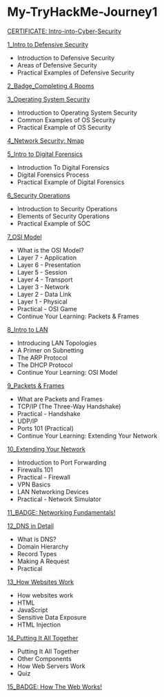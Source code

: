 # My-TryHackMe-Journey1
[CERTIFICATE: Intro-into-Cyber-Security](https://www.linkedin.com/posts/rodney-jacolo_glad-to-share-my-thm-intro-int-cyber-security-activity-7031437762138370048-ETPE?utm_source=share&utm_medium=member_desktop)

[1_Intro to Defensive Security](https://www.linkedin.com/posts/rodney-jacolo_tryhackme-cyber-security-training-activity-7012948513206546432-fUok?utm_source=share&utm_medium=member_desktop)
- Introduction to Defensive Security
- Areas of Defensive Security
- Practical Examples of Defensive Security

[2_Badge_Completing 4 Rooms](https://www.linkedin.com/posts/rodney-jacolo_rodneycj-was-awarded-a-badge-activity-7013047934111944704-lESx?utm_source=share&utm_medium=member_desktop)

[3_Operating System Security](https://www.linkedin.com/posts/rodney-jacolo_tryhackme-cyber-security-training-activity-7013713576892776448-U8db?utm_source=share&utm_medium=member_desktop)
- Introduction to Operating System Security
- Common Examples of OS Security
- Practical Example of OS Security

[4_Network Security: Nmap](https://www.linkedin.com/posts/rodney-jacolo_tryhackme-cyber-security-training-activity-7015118299332042752-NNbV?utm_source=share&utm_medium=member_desktop)

[5_Intro to Digital Forensics](https://www.linkedin.com/posts/rodney-jacolo_tryhackme-intro-to-digital-forensics-activity-7015175387886342144-QZsO?utm_source=share&utm_medium=member_desktop)
- Introduction To Digital Forensics
- Digital Forensics Process
- Practical Example of Digital Forensics

[6_Security Operations](https://www.linkedin.com/posts/rodney-jacolo_tryhackme-cyber-security-training-activity-7015942190535249920-ZD7X?utm_source=share&utm_medium=member_desktop)
- Introduction to Security Operations
- Elements of Security Operations
- Practical Example of SOC

[7_OSI Model](https://www.linkedin.com/posts/rodney-jacolo_tryhackme-cyber-security-training-activity-7017621321572388864-1Mcr?utm_source=share&utm_medium=member_desktop)
- What is the OSI Model?
- Layer 7 - Application
- Layer 6 - Presentation
- Layer 5 - Session
- Layer 4 - Transport
- Layer 3 - Network
- Layer 2 - Data Link
- Layer 1 - Physical
- Practical - OSI Game
- Continue Your Learning: Packets & Frames

[8_Intro to LAN](https://www.linkedin.com/posts/rodney-jacolo_tryhackme-intro-to-lan-activity-7021312160056188928-Svfc?utm_source=share&utm_medium=member_desktop)
- Introducing LAN Topologies
- A Primer on Subnetting
- The ARP Protocol
- The DHCP Protocol
- Continue Your Learning: OSI Model

[9_Packets & Frames](https://www.linkedin.com/posts/rodney-jacolo_tryhackme-cyber-security-training-activity-7022446693921021952-xIxi?utm_source=share&utm_medium=member_desktop)
- What are Packets and Frames
- TCP/IP (The Three-Way Handshake)
- Practical - Handshake
- UDP/IP
- Ports 101 (Practical)
- Continue Your Learning: Extending Your Network

[10_Extending Your Network](https://www.linkedin.com/posts/rodney-jacolo_tryhackme-cyber-security-training-activity-7025215909057236992-INQ9?utm_source=share&utm_medium=member_desktop)
- Introduction to Port Forwarding
- Firewalls 101
- Practical - Firewall
- VPN Basics
- LAN Networking Devices
- Practical - Network Simulator

[11_BADGE: Networking Fundamentals!](https://www.linkedin.com/posts/rodney-jacolo_rodneycj-was-awarded-a-badge-activity-7025218922832437248-Wwdk?utm_source=share&utm_medium=member_desktop)

[12_DNS in Detail](https://www.linkedin.com/posts/rodney-jacolo_tryhackme-dns-in-detail-activity-7025250516678967296-q06t?utm_source=share&utm_medium=member_desktop)
- What is DNS?
- Domain Hierarchy
- Record Types
- Making A Request
- Practical

[13_How Websites Work](https://www.linkedin.com/posts/rodney-jacolo_tryhackme-cyber-security-training-activity-7028236903762067456-UFmS?utm_source=share&utm_medium=member_desktop)
- How websites work
- HTML
- JavaScript
- Sensitive Data Exposure
- HTML Injection

[14_Putting It All Together](https://www.linkedin.com/posts/rodney-jacolo_tryhackme-cyber-security-training-activity-7028416030314033152-SAC2?utm_source=share&utm_medium=member_desktop)
- Putting It All Together
- Other Components
- How Web Servers Work
- Quiz

[15_BADGE: How The Web Works!](https://www.linkedin.com/posts/rodney-jacolo_rodneycj-was-awarded-a-badge-activity-7028419599398289408-VVBt?utm_source=share&utm_medium=member_desktop)
